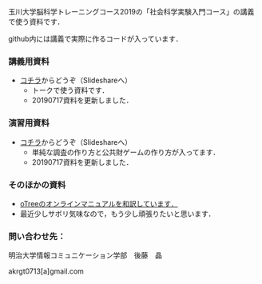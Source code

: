 玉川大学脳科学トレーニングコース2019の「社会科学実験入門コース」の講義で使う資料です．

github内には講義で実際に作るコードが入っています．





### 講義用資料

* [コチラ](https://www.slideshare.net/goaki/20190628otree-155961855)からどうぞ（Slideshareへ）
  * トークで使う資料です．
  * 20190717資料を更新しました．



### 演習用資料

* [コチラ](https://www.slideshare.net/goaki/20190628otree-155962598)からどうぞ（Slideshareへ）
  * 単純な調査の作り方と公共財ゲームの作り方が入ってます．
  * 20190717資料を更新しました．
  
  
### そのほかの資料
* [oTreeのオンラインマニュアルを和訳しています．](https://akrgt.gitbook.io/otree-jp/)
 * 最近少しサボリ気味なので，もう少し頑張りたいと思います．





### 問い合わせ先：

明治大学情報コミュニケーション学部　後藤　晶

akrgt0713[a]gmail.com

